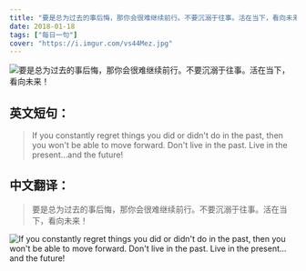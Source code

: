 ```yaml
---
title: "要是总为过去的事后悔，那你会很难继续前行。不要沉溺于往事。活在当下，看向未来！"
date: 2018-01-18
tags: ["每日一句"]
cover: "https://i.imgur.com/vs44Mez.jpg"
---
```


![要是总为过去的事后悔，那你会很难继续前行。不要沉溺于往事。活在当下，看向未来！](https://i.imgur.com/qeGXXHc.jpg)

## 英文短句：
> If you constantly regret things you did or didn't do in the past, then you won't be able to move forward. Don't live in the past. Live in the present…and the future! 

<!--more-->

## 中文翻译：
> 要是总为过去的事后悔，那你会很难继续前行。不要沉溺于往事。活在当下，看向未来！

![If you constantly regret things you did or didn't do in the past, then you won't be able to move forward. Don't live in the past. Live in the present…and the future! ](https://i.imgur.com/18cEYPX.jpg)

